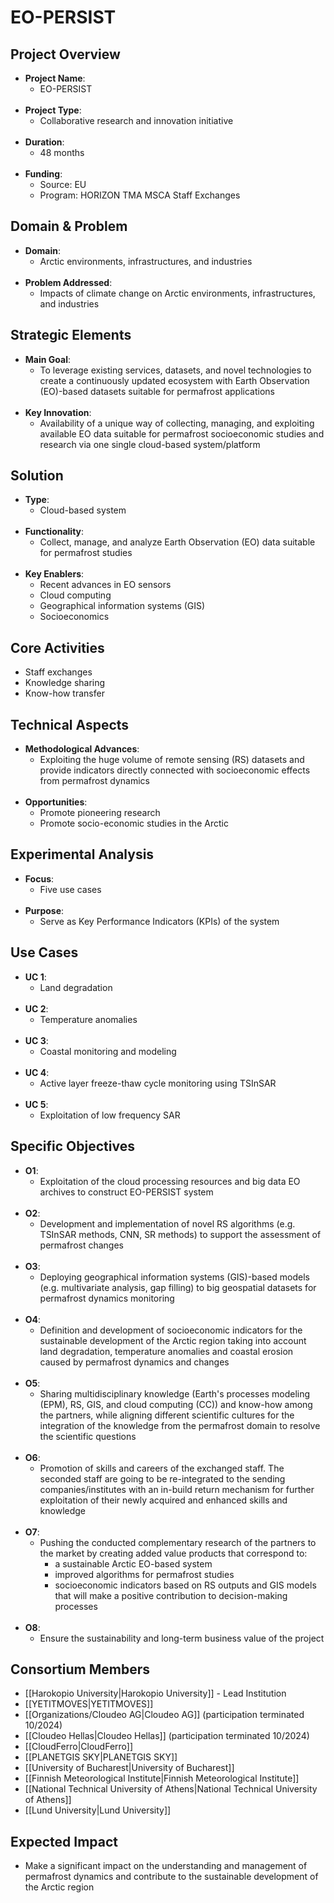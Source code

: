 # EO-PERSIST

## Project Overview
- **Project Name**:
    - EO-PERSIST
	<br>
- **Project Type**:
    - Collaborative research and innovation initiative
	<br>
- **Duration**:
    - 48 months
	<br>
- **Funding**:
    - Source: EU
    - Program: HORIZON TMA MSCA Staff Exchanges
    
## Domain & Problem
- **Domain**:
    - Arctic environments, infrastructures, and industries
	<br>
- **Problem Addressed**:
    - Impacts of climate change on Arctic environments, infrastructures, and industries
    
## Strategic Elements
- **Main Goal**:
    - To leverage existing services, datasets, and novel technologies to create a continuously updated ecosystem with Earth Observation (EO)-based datasets suitable for permafrost applications
	<br>
- **Key Innovation**:
    - Availability of a unique way of collecting, managing, and exploiting available EO data suitable for permafrost socioeconomic studies and research via one single cloud-based system/platform
	
## Solution
- **Type**:
    - Cloud-based system
	<br>
- **Functionality**:
    - Collect, manage, and analyze Earth Observation (EO) data suitable for permafrost studies
	<br>
- **Key Enablers**:
    - Recent advances in EO sensors
    - Cloud computing
    - Geographical information systems (GIS)
    - Socioeconomics

## Core Activities
- Staff exchanges
- Knowledge sharing
- Know-how transfer

## Technical Aspects
- **Methodological Advances**:
    - Exploiting the huge volume of remote sensing (RS) datasets and provide indicators directly connected with socioeconomic effects from permafrost dynamics
	<br>
- **Opportunities**:
    - Promote pioneering research
    - Promote socio-economic studies in the Arctic

## Experimental Analysis
- **Focus**:
    - Five use cases
	<br>
- **Purpose**:
    - Serve as Key Performance Indicators (KPIs) of the system

## Use Cases
- **UC 1**:
    - Land degradation
	<br>
- **UC 2**:
    - Temperature anomalies
	<br>
- **UC 3**:
    - Coastal monitoring and modeling
	<br>
- **UC 4**:
    - Active layer freeze-thaw cycle monitoring using TSInSAR
	<br>
- **UC 5**:
    - Exploitation of low frequency SAR

## Specific Objectives
- **O1**:
    - Exploitation of the cloud processing resources and big data EO archives to construct EO-PERSIST system
	<br>
- **O2**:
    - Development and implementation of novel RS algorithms (e.g. TSInSAR methods, CNN, SR methods) to support the assessment of permafrost changes
	<br>
- **O3**:
    - Deploying geographical information systems (GIS)-based models (e.g. multivariate analysis, gap filling) to big geospatial datasets for permafrost dynamics monitoring
	<br>
- **O4**:
    - Definition and development of socioeconomic indicators for the sustainable development of the Arctic region taking into account land degradation, temperature anomalies and coastal erosion caused by permafrost dynamics and changes
	<br>
- **O5**:
    - Sharing multidisciplinary knowledge (Earth's processes modeling (EPM), RS, GIS, and cloud computing (CC)) and know-how among the partners, while aligning different scientific cultures for the integration of the knowledge from the permafrost domain to resolve the scientific questions
	<br>
- **O6**:
    - Promotion of skills and careers of the exchanged staff. The seconded staff are going to be re-integrated to the sending companies/institutes with an in-build return mechanism for further exploitation of their newly acquired and enhanced skills and knowledge
	<br>
- **O7**:
    - Pushing the conducted complementary research of the partners to the market by creating added value products that correspond to:
        - a sustainable Arctic EO-based system
        - improved algorithms for permafrost studies
        - socioeconomic indicators based on RS outputs and GIS models that will make a positive contribution to decision-making processes
		<br>
- **O8**:
    - Ensure the sustainability and long-term business value of the project

## Consortium Members

- [[Harokopio University|Harokopio University]] - Lead Institution
- [[YETITMOVES|YETITMOVES]]
- [[Organizations/Cloudeo AG|Cloudeo AG]] (participation terminated 10/2024)
- [[Cloudeo Hellas|Cloudeo Hellas]] (participation terminated 10/2024)
- [[CloudFerro|CloudFerro]]
- [[PLANETGIS SKY|PLANETGIS SKY]]
- [[University of Bucharest|University of Bucharest]]
- [[Finnish Meteorological Institute|Finnish Meteorological Institute]]
- [[National Technical University of Athens|National Technical University of Athens]]
- [[Lund University|Lund University]]

## Expected Impact
- Make a significant impact on the understanding and management of permafrost dynamics and contribute to the sustainable development of the Arctic region